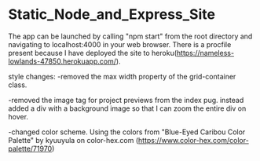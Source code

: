 # Static_Node_and_Express_Site
The app can be launched by calling "npm start" from the root directory and navigating to localhost:4000 in your web browser. There is a procfile present because I have deployed the site to heroku(https://nameless-lowlands-47850.herokuapp.com/).


style changes:
-removed the max width property of the grid-container class.

-removed the image tag for project previews from the index pug. instead added a div with a background image so that I can zoom the entire div on hover.

-changed color scheme. Using the colors from "Blue-Eyed Caribou Color Palette" by kyuuyula on color-hex.com (https://www.color-hex.com/color-palette/71970)


